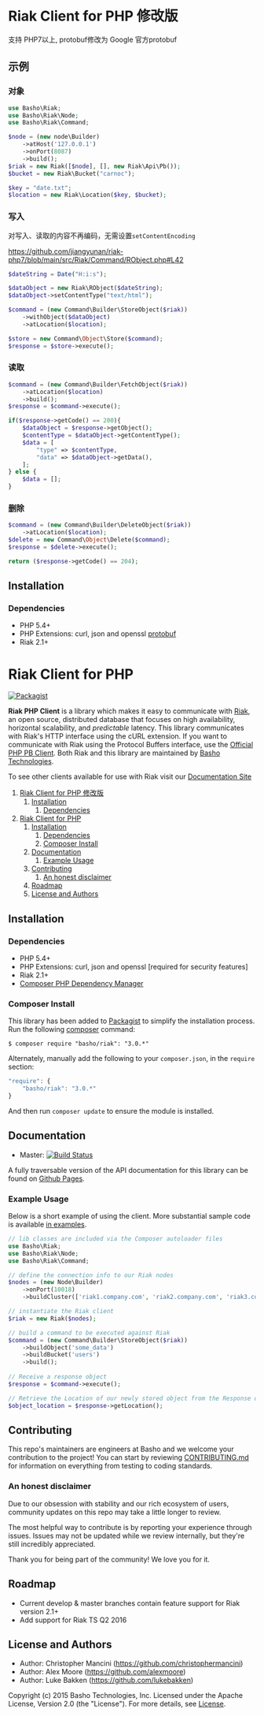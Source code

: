 # Riak Client for PHP 修改版
支持 PHP7以上, protobuf修改为 Google 官方protobuf

## 示例

### 对象

```php
use Basho\Riak;
use Basho\Riak\Node;
use Basho\Riak\Command;

$node = (new node\Builder)
    ->atHost('127.0.0.1')
    ->onPort(8087)
    ->build();
$riak = new Riak([$node], [], new Riak\Api\Pb());
$bucket = new Riak\Bucket("carnoc");

$key = "date.txt";
$location = new Riak\Location($key, $bucket);
```

### 写入

对写入、读取的内容不再编码，无需设置`setContentEncoding`

https://github.com/jiangyunan/riak-php7/blob/main/src/Riak/Command/RObject.php#L42

```php
$dateString = Date("H:i:s");

$dataObject = new Riak\RObject($dateString);
$dataObject->setContentType("text/html");

$command = (new Command\Builder\StoreObject($riak))
    ->withObject($dataObject)
    ->atLocation($location);

$store = new Command\Object\Store($command);
$response = $store->execute();
```        

### 读取

```php
$command = (new Command\Builder\FetchObject($riak))
    ->atLocation($location)
    ->build();
$response = $command->execute();

if($response->getCode() == 200){
    $dataObject = $response->getObject();
    $contentType = $dataObject->getContentType();
    $data = [
        "type" => $contentType,
        "data" => $dataObject->getData(),
    ];
} else {
    $data = [];
}
```

### 删除

```php
$command = (new Command\Builder\DeleteObject($riak))
    ->atLocation($location);
$delete = new Command\Object\Delete($command);
$response = $delete->execute();

return ($response->getCode() == 204);
```

## Installation
### Dependencies
- PHP 5.4+
- PHP Extensions: curl, json and openssl [protobuf](https://pecl.php.net/package/protobuf)
- Riak 2.1+


# Riak Client for PHP

[![Packagist](https://img.shields.io/packagist/v/basho/riak.svg?maxAge=2592000)](https://packagist.org/packages/basho/riak)

**Riak PHP Client** is a library which makes it easy to communicate with [Riak](http://basho.com/riak/), an open source, distributed database that focuses on high availability, horizontal scalability, and *predictable*
latency. This library communicates with Riak's HTTP interface using the cURL extension. If you want to communicate with Riak using the Protocol Buffers interface, use the [Official PHP PB Client](https://github.com/basho/riak-phppb-client). Both Riak and this library are maintained by [Basho Technologies](http://www.basho.com/). 

To see other clients available for use with Riak visit our [Documentation Site](http://docs.basho.com/riak/latest/dev/using/libraries)


1. [Riak Client for PHP 修改版](#riak-client-for-php-修改版)
   1. [Installation](#installation)
      1. [Dependencies](#dependencies)
2. [Riak Client for PHP](#riak-client-for-php)
   1. [Installation](#installation-1)
      1. [Dependencies](#dependencies-1)
      2. [Composer Install](#composer-install)
   2. [Documentation](#documentation)
      1. [Example Usage](#example-usage)
   3. [Contributing](#contributing)
      1. [An honest disclaimer](#an-honest-disclaimer)
   4. [Roadmap](#roadmap)
   5. [License and Authors](#license-and-authors)


## Installation

### Dependencies
- PHP 5.4+
- PHP Extensions: curl, json and openssl [required for security features]
- Riak 2.1+
- [Composer PHP Dependency Manager](https://getcomposer.org/)

### Composer Install

This library has been added to [Packagist](https://packagist.org/packages/basho/) to simplify the installation process. Run the following [composer](https://getcomposer.org/) command:

```console
$ composer require "basho/riak": "3.0.*"
```

Alternately, manually add the following to your `composer.json`, in the `require` section:

```javascript
"require": {
    "basho/riak": "3.0.*"
}
```

And then run `composer update` to ensure the module is installed.

## Documentation

* Master: [![Build Status](https://secure.travis-ci.org/basho/riak-php-client.png?branch=master)](http://travis-ci.org/basho/riak-php-client)

A fully traversable version of the API documentation for this library can be found on [Github Pages](http://basho.github.io/riak-php-client). 

### Example Usage

Below is a short example of using the client. More substantial sample code is available [in examples](/examples).

```php
// lib classes are included via the Composer autoloader files
use Basho\Riak;
use Basho\Riak\Node;
use Basho\Riak\Command;

// define the connection info to our Riak nodes
$nodes = (new Node\Builder)
    ->onPort(10018)
    ->buildCluster(['riak1.company.com', 'riak2.company.com', 'riak3.company.com',]);

// instantiate the Riak client
$riak = new Riak($nodes);

// build a command to be executed against Riak
$command = (new Command\Builder\StoreObject($riak))
    ->buildObject('some_data')
    ->buildBucket('users')
    ->build();
    
// Receive a response object
$response = $command->execute();

// Retrieve the Location of our newly stored object from the Response object
$object_location = $response->getLocation();
```

## Contributing

This repo's maintainers are engineers at Basho and we welcome your contribution to the project! You can start by reviewing [CONTRIBUTING.md](CONTRIBUTING.md) for information on everything from testing to coding standards.

### An honest disclaimer

Due to our obsession with stability and our rich ecosystem of users, community updates on this repo may take a little longer to review. 

The most helpful way to contribute is by reporting your experience through issues. Issues may not be updated while we review internally, but they're still incredibly appreciated.

Thank you for being part of the community! We love you for it. 

## Roadmap

* Current develop & master branches contain feature support for Riak version 2.1+
* Add support for Riak TS Q2 2016

## License and Authors

* Author: Christopher Mancini (https://github.com/christophermancini)
* Author: Alex Moore (https://github.com/alexmoore)
* Author: Luke Bakken (https://github.com/lukebakken)

Copyright (c) 2015 Basho Technologies, Inc. Licensed under the Apache License, Version 2.0 (the "License"). For more details, see [License](License).
